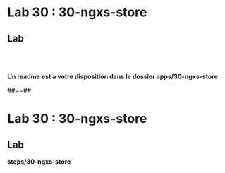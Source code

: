 <!-- .slide: class="exercice"-->
# Lab 30 : 30-ngxs-store
## Lab

<br><br>

<b>Un readme est à votre disposition dans le dossier apps/30-ngxs-store</b>

##==##

<!-- .slide: class="full-center exercice" -->
# Lab 30 : 30-ngxs-store
## Lab
__steps/30-ngxs-store__
